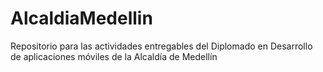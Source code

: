 # AlcaldiaMedellin
Repositorio para las actividades entregables del Diplomado en Desarrollo de aplicaciones móviles de la Alcaldía de Medellín
